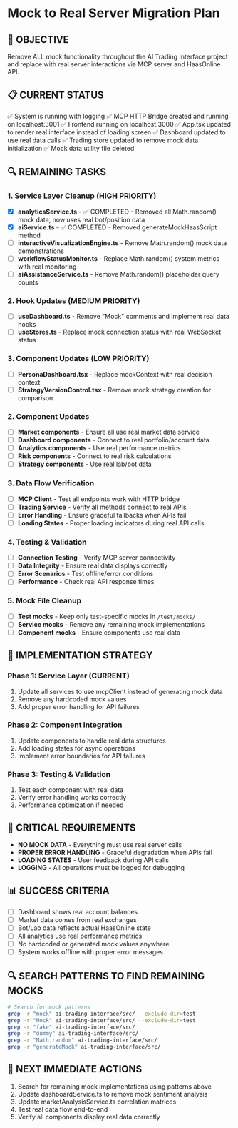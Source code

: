 # Mock to Real Server Migration Plan

## 🎯 OBJECTIVE
Remove ALL mock functionality throughout the AI Trading Interface project and replace with real server interactions via MCP server and HaasOnline API.

## 📋 CURRENT STATUS
✅ System is running with logging
✅ MCP HTTP Bridge created and running on localhost:3001
✅ Frontend running on localhost:3000
✅ App.tsx updated to render real interface instead of loading screen
✅ Dashboard updated to use real data calls
✅ Trading store updated to remove mock data initialization
✅ Mock data utility file deleted

## 🔍 REMAINING TASKS

### 1. Service Layer Cleanup (HIGH PRIORITY)
- [x] **analyticsService.ts** - ✅ COMPLETED - Removed all Math.random() mock data, now uses real bot/position data
- [x] **aiService.ts** - ✅ COMPLETED - Removed generateMockHaasScript method
- [ ] **interactiveVisualizationEngine.ts** - Remove Math.random() mock data demonstrations
- [ ] **workflowStatusMonitor.ts** - Replace Math.random() system metrics with real monitoring
- [ ] **aiAssistanceService.ts** - Remove Math.random() placeholder query counts

### 2. Hook Updates (MEDIUM PRIORITY)
- [ ] **useDashboard.ts** - Remove "Mock" comments and implement real data hooks
- [ ] **useStores.ts** - Replace mock connection status with real WebSocket status

### 3. Component Updates (LOW PRIORITY)
- [ ] **PersonaDashboard.tsx** - Replace mockContext with real decision context
- [ ] **StrategyVersionControl.tsx** - Remove mock strategy creation for comparison

### 2. Component Updates
- [ ] **Market components** - Ensure all use real market data service
- [ ] **Dashboard components** - Connect to real portfolio/account data
- [ ] **Analytics components** - Use real performance metrics
- [ ] **Risk components** - Connect to real risk calculations
- [ ] **Strategy components** - Use real lab/bot data

### 3. Data Flow Verification
- [ ] **MCP Client** - Test all endpoints work with HTTP bridge
- [ ] **Trading Service** - Verify all methods connect to real APIs
- [ ] **Error Handling** - Ensure graceful fallbacks when APIs fail
- [ ] **Loading States** - Proper loading indicators during real API calls

### 4. Testing & Validation
- [ ] **Connection Testing** - Verify MCP server connectivity
- [ ] **Data Integrity** - Ensure real data displays correctly
- [ ] **Error Scenarios** - Test offline/error conditions
- [ ] **Performance** - Check real API response times

### 5. Mock File Cleanup
- [ ] **Test mocks** - Keep only test-specific mocks in `/test/mocks/`
- [ ] **Service mocks** - Remove any remaining mock implementations
- [ ] **Component mocks** - Ensure components use real data

## 🔧 IMPLEMENTATION STRATEGY

### Phase 1: Service Layer (CURRENT)
1. Update all services to use mcpClient instead of generating mock data
2. Remove any hardcoded mock values
3. Add proper error handling for API failures

### Phase 2: Component Integration
1. Update components to handle real data structures
2. Add loading states for async operations
3. Implement error boundaries for API failures

### Phase 3: Testing & Validation
1. Test each component with real data
2. Verify error handling works correctly
3. Performance optimization if needed

## 🚨 CRITICAL REQUIREMENTS
- **NO MOCK DATA** - Everything must use real server calls
- **PROPER ERROR HANDLING** - Graceful degradation when APIs fail
- **LOADING STATES** - User feedback during API calls
- **LOGGING** - All operations must be logged for debugging

## 📊 SUCCESS CRITERIA
- [ ] Dashboard shows real account balances
- [ ] Market data comes from real exchanges
- [ ] Bot/Lab data reflects actual HaasOnline state
- [ ] All analytics use real performance metrics
- [ ] No hardcoded or generated mock values anywhere
- [ ] System works offline with proper error messages

## 🔍 SEARCH PATTERNS TO FIND REMAINING MOCKS
```bash
# Search for mock patterns
grep -r "mock" ai-trading-interface/src/ --exclude-dir=test
grep -r "Mock" ai-trading-interface/src/ --exclude-dir=test
grep -r "fake" ai-trading-interface/src/
grep -r "dummy" ai-trading-interface/src/
grep -r "Math.random" ai-trading-interface/src/
grep -r "generateMock" ai-trading-interface/src/
```

## 📝 NEXT IMMEDIATE ACTIONS
1. Search for remaining mock implementations using patterns above
2. Update dashboardService.ts to remove mock sentiment analysis
3. Update marketAnalysisService.ts correlation matrices
4. Test real data flow end-to-end
5. Verify all components display real data correctly